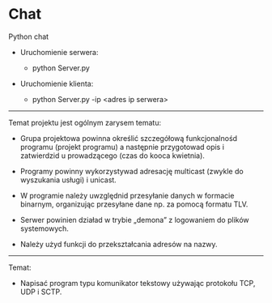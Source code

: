 # Chat
Python chat


* Uruchomienie serwera:
    * python Server.py 

* Uruchomienie klienta: 
    * python Server.py -ip \<adres ip serwera>


* * *
Temat projektu jest ogólnym zarysem tematu:

* Grupa projektowa powinna określić szczegółową funkcjonalnośd programu (projekt programu) a następnie przygotowad opis i zatwierdzid u prowadzącego (czas do kooca kwietnia). 
* Programy powinny wykorzystywad adresację multicast (zwykle do wyszukania usługi) i unicast. 

* W programie należy uwzględnid przesyłanie danych w formacie binarnym, organizując przesyłane dane np. za pomocą formatu TLV. 

* Serwer powinien działad w trybie „demona” z logowaniem do plików systemowych. 

* Należy użyd funkcji do przekształcania adresów na nazwy.

***
Temat:

* Napisać program typu komunikator tekstowy używając protokołu TCP, UDP i SCTP.